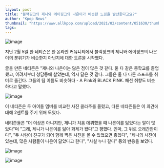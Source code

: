 ```yaml
---
layout: post
title: "블랙핑크의 제니와 에이핑크의 나은이가 비슷한 느낌을 발산한다고요?"
author: "Kpop News"
thumbnail: "https://www.allkpop.com/upload/2021/02/content/051630/thumb/1612560635-image.png"
tags: 
---
```



![image](https://www.allkpop.com/upload/2021/02/content/051630/1612560635-image.png)

지난 2월 5일 한 네티즌은 한 온라인 커뮤니티에서 블랙핑크의 제니와 에이핑크의 나은이의 분위기가 비슷한지 아닌지에 대한 토론을 시작했다.

글을 만든 네티즌은 "제니와 나은이는 닮은 점이 많은 것 같다. 둘 다 같은 중학교를 졸업했고, 어려서부터 청담동에 살았는데, 역시 닮은 것 같다. 그들은 둘 다 다른 스포츠를 취미로 즐긴다. 그들의 팀 이름도 비슷하다 - A Pink와 BLACK PINK. 패션 취향도 비슷하다고 말했다.

![image](https://www.allkpop.com/upload/2021/02/content/051634/1612560873-image.png)

이 네티즌은 두 아이돌 멤버를 비교한 사진 콜라주를 올렸고, 다른 네티즌들은 이 의견에 대해 2센트를 주기 위해 모였다.

네티즌들은 "더 이상은 아니지만, 제니가 처음 데뷔했을 때 나은이를 닮았다는 말이 많았다"며 "그래, 제니가 나은이를 닮아 화제가 됐다"고 평했다. 인마, 그 뒤로 오래간만이다", "두 사람이 친구가 되어 함께 찍은 사진을 볼 수 있었으면 좋겠다", "제니의 사진이 있는데, 많은 사람들이 나은이 닮았다고 한다", "사실 누나 같다" 등의 반응을 보였다.

![image](https://www.allkpop.com/upload/2021/02/content/051648/1612561688-image.png)

![image](https://www.allkpop.com/upload/2021/02/content/051648/1612561713-image.png)